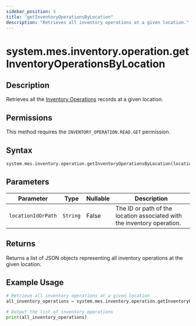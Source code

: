 ```yaml
---
sidebar_position: 5
title: "getInventoryOperationsByLocation"
description: "Retrieves all inventory operations at a given location."
---
```


# system.mes.inventory.operation.getInventoryOperationsByLocation

## Description

Retrieves all the [Inventory Operations](../../data-model/inventory-operation-model/inventory-operation) records at a given location.


## Permissions

This method requires the `INVENTORY_OPERATION.READ.GET` permission.

## Syntax

```python
system.mes.inventory.operation.getInventoryOperationsByLocation(locationIdOrPath)
```

## Parameters

| Parameter          | Type     | Nullable | Description                                                             |
|--------------------|----------|----------|-------------------------------------------------------------------------|
| `locationIdOrPath` | `String` | False    | The ID or path of the location associated with the inventory operation. |

## Returns

Returns a list of JSON objects representing all inventory operations at the given location.

## Example Usage

```python
# Retrieve all inventory operations at a given location
all_inventory_operations = system.mes.inventory.operation.getInventoryOperationsByLocation('DairyCo')

# Output the list of inventory operations
print(all_inventory_operations)
```
